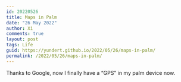 ```yaml
---
id: 20220526
title: Maps in Palm
date: "26 May 2022"
author: Xi
comments: true
layout: post
tags: Life
guid: https://yundert.github.io/2022/05/26/maps-in-palm/
permalink: /2022/05/26/maps-in-palm/
---
```


Thanks to Google, now I finally have a &#8220;GPS&#8221; in my palm device now. 